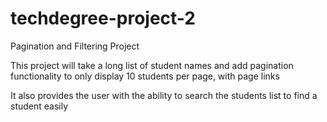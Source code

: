 # techdegree-project-2
 Pagination and Filtering Project

 This project will take a long list of student names and add pagination functionality to only display 10 students per page, with page links

 It also provides the user with the ability to search the students list to find a student easily
